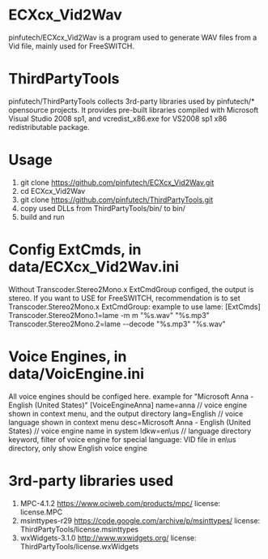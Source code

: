 ECXcx_Vid2Wav
=============
pinfutech/ECXcx_Vid2Wav is a program used to generate WAV files from a Vid file, mainly used for FreeSWITCH.

ThirdPartyTools
===============
pinfutech/ThirdPartyTools collects 3rd-party libraries used by pinfutech/* opensource projects.
It provides pre-built libraries compiled with Microsoft Visual Studio 2008 sp1, and vcredist_x86.exe for VS2008 sp1 x86 redistributable package.

Usage
==============================================
1. git clone https://github.com/pinfutech/ECXcx_Vid2Wav.git
2. cd ECXcx_Vid2Wav
3. git clone https://github.com/pinfutech/ThirdPartyTools.git
4. copy used DLLs from ThirdPartyTools/bin/ to bin/
5. build and run

Config ExtCmds, in data/ECXcx_Vid2Wav.ini
=========================================
Without Transcoder.Stereo2Mono.x ExtCmdGroup configed, the output is stereo.
If you want to USE for FreeSWITCH, recommendation is to set Transcoder.Stereo2Mono.x ExtCmdGroup:
example to use lame:
[ExtCmds]
Transcoder.Stereo2Mono.1=lame -m m "%s.wav" "%s.mp3"
Transcoder.Stereo2Mono.2=lame --decode "%s.mp3" "%s.wav"

Voice Engines, in data/VoicEngine.ini
=====================================
All voice engines should be configed here.
example for "Microsoft Anna - English (United States)"
[VoiceEngineAnna]
name=anna										// voice engine shown in context menu, and the output directory
lang=English									// voice language shown in context menu
desc=Microsoft Anna - English (United States)	// voice engine name in system
ldkw=en\\us										// language directory keyword, filter of voice engine for special language: VID file in en\\us directory, only show English voice engine

3rd-party libraries used
========================
1. MPC-4.1.2
	https://www.ociweb.com/products/mpc/
	license: license.MPC
2. msinttypes-r29
    https://code.google.com/archive/p/msinttypes/
	license: ThirdPartyTools/license.msinttypes
3. wxWidgets-3.1.0
    http://www.wxwidgets.org/
	license: ThirdPartyTools/license.wxWidgets


